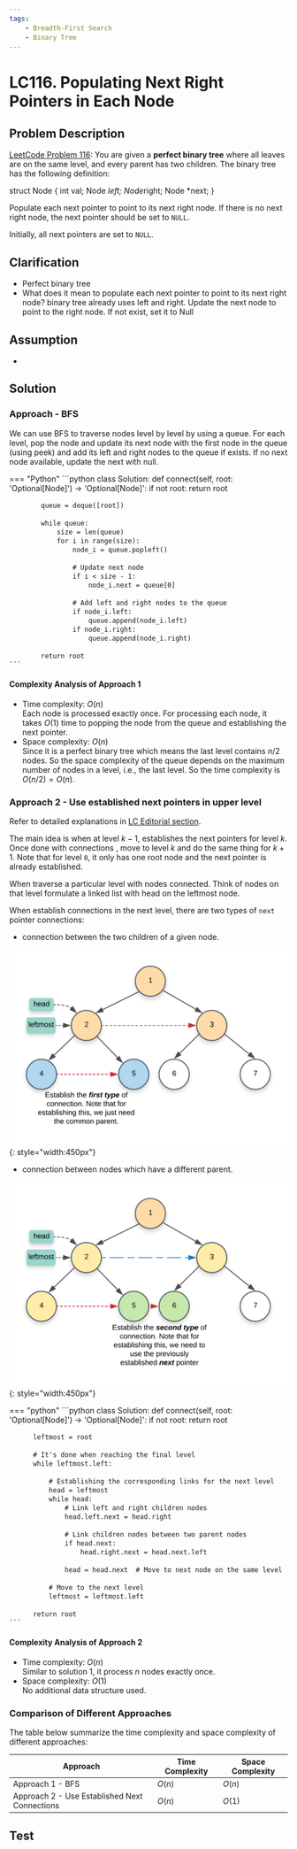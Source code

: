 ```yaml
---
tags:
    - Breadth-First Search
    - Binary Tree
---
```


# LC116. Populating Next Right Pointers in Each Node

## Problem Description

[LeetCode Problem 116](https://leetcode.com/problems/populating-next-right-pointers-in-each-node):
You are given a **perfect binary tree** where all leaves are on the same level, and
every parent has two children. The binary tree has the following definition:

struct Node {
  int val;
  Node *left;
  Node*right;
  Node *next;
}

Populate each next pointer to point to its next right node. If there is no next right
node, the next pointer should be set to `NULL`.

Initially, all next pointers are set to `NULL`.

## Clarification

- Perfect binary tree
- What does it mean to populate each next pointer to point to its next right node?
  binary tree already uses left and right. Update the next node to point to the right
  node. If not exist, set it to Null

## Assumption

-

## Solution

### Approach - BFS

We can use BFS to traverse nodes level by level by using a queue. For each level, pop
the node and update its next node with the first node in the queue (using peek) and add
its left and right nodes to the queue if exists. If no next node available, update the next with null.

=== "Python"
    ```python
    class Solution:
        def connect(self, root: 'Optional[Node]') -> 'Optional[Node]':
            if not root:
                return root

            queue = deque([root])

            while queue:
                size = len(queue)
                for i in range(size):
                    node_i = queue.popleft()

                    # Update next node
                    if i < size - 1:
                        node_i.next = queue[0]

                    # Add left and right nodes to the queue
                    if node_i.left:
                        queue.append(node_i.left)
                    if node_i.right:
                        queue.append(node_i.right)

            return root
    ```

#### Complexity Analysis of Approach 1

- Time complexity: $O(n)$  
  Each node is processed exactly once. For processing each node, it takes $O(1)$ time to
  popping the node from the queue and establishing the next pointer.
- Space complexity: $O(n)$  
  Since it is a perfect binary tree which means the last level contains $n/2$ nodes. So
  the space complexity of the queue depends on the maximum number of nodes in a level,
  i.e., the last level. So the time complexity is $O(n/2) = O(n)$.

### Approach 2 - Use established next pointers in upper level

Refer to detailed explanations in [LC Editorial section](https://leetcode.com/problems/populating-next-right-pointers-in-each-node/editorial/).

The main idea is when at level $k - 1$, establishes the next pointers for level $k$.
Once done with connections , move to level $k$ and do the same thing for $k + 1$. Note
that for level `0`, it only has one root node and the next pointer is already established.

When traverse a particular level with nodes connected. Think of nodes on that level
formulate a linked list with head on the leftmost node.

When establish connections in the next level, there are two types of `next` pointer connections:

- connection between the two children of a given node.

![connect children under the same node](assets/lc0116-connect-children-nodes-under-same-node.png){: style="width:450px"}

- connection between nodes which have a different parent.

![connect children under different nodes](assets/lc0116-connect-children-between-two-nodes.png){: style="width:450px"}

=== "python"
    ```python
    class Solution:
      def connect(self, root: 'Optional[Node]') -> 'Optional[Node]':
          if not root:
              return root

          leftmost = root

          # It's done when reaching the final level
          while leftmost.left:

              # Establishing the corresponding links for the next level
              head = leftmost
              while head:
                  # Link left and right children nodes
                  head.left.next = head.right

                  # Link children nodes between two parent nodes
                  if head.next:
                      head.right.next = head.next.left

                  head = head.next  # Move to next node on the same level

              # Move to the next level
              leftmost = leftmost.left

          return root
    ```

#### Complexity Analysis of Approach 2

- Time complexity: $O(n)$  
  Similar to solution 1, it process $n$ nodes exactly once.
- Space complexity: $O(1)$  
  No additional data structure used.

### Comparison of Different Approaches

The table below summarize the time complexity and space complexity of different approaches:

Approach    | Time Complexity   | Space Complexity |
------------| ---------------   | ---------------- |
Approach 1 - BFS  |  $O(n)$           | $O(n)$ |
Approach 2 - Use Established Next Connections |  $O(n)$           | $O(1)$  |

## Test
